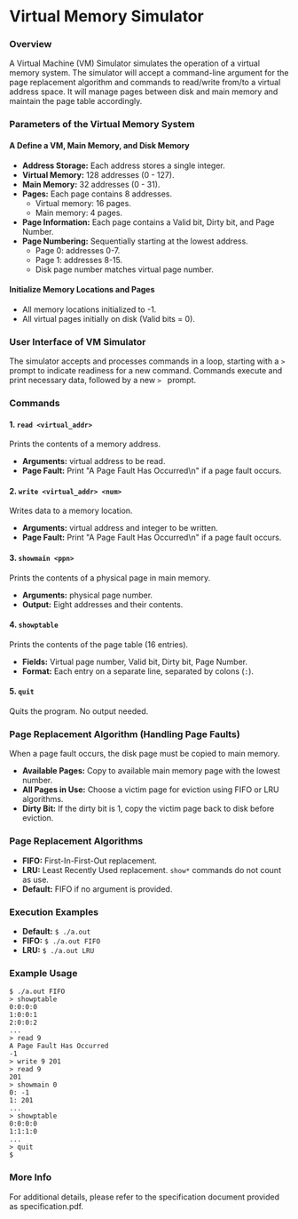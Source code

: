 #  Virtual Memory Simulator

### Overview
A Virtual Machine (VM) Simulator simulates the operation of a virtual memory system. 
The simulator will accept a command-line argument for the page replacement algorithm and commands to read/write from/to a virtual address space. It will manage pages between disk and main memory and maintain the page table accordingly.

### Parameters of the Virtual Memory System

#### A Define a VM, Main Memory, and Disk Memory
- **Address Storage:** Each address stores a single integer.
- **Virtual Memory:** 128 addresses (0 - 127).
- **Main Memory:** 32 addresses (0 - 31).
- **Pages:** Each page contains 8 addresses.
  - Virtual memory: 16 pages.
  - Main memory: 4 pages.
- **Page Information:** Each page contains a Valid bit, Dirty bit, and Page Number.
- **Page Numbering:** Sequentially starting at the lowest address. 
  - Page 0: addresses 0-7.
  - Page 1: addresses 8-15.
  - Disk page number matches virtual page number.

#### Initialize Memory Locations and Pages
- All memory locations initialized to -1.
- All virtual pages initially on disk (Valid bits = 0).

### User Interface of VM Simulator
The simulator accepts and processes commands in a loop, starting with a `> ` prompt to indicate readiness for a new command. Commands execute and print necessary data, followed by a new `> ` prompt.

### Commands

#### 1. `read <virtual_addr>`
Prints the contents of a memory address.
- **Arguments:** virtual address to be read.
- **Page Fault:** Print "A Page Fault Has Occurred\n" if a page fault occurs.

#### 2. `write <virtual_addr> <num>`
Writes data to a memory location.
- **Arguments:** virtual address and integer to be written.
- **Page Fault:** Print "A Page Fault Has Occurred\n" if a page fault occurs.

#### 3. `showmain <ppn>`
Prints the contents of a physical page in main memory.
- **Arguments:** physical page number.
- **Output:** Eight addresses and their contents.

#### 4. `showptable`
Prints the contents of the page table (16 entries).
- **Fields:** Virtual page number, Valid bit, Dirty bit, Page Number.
- **Format:** Each entry on a separate line, separated by colons (`:`).

#### 5. `quit`
Quits the program. No output needed.

### Page Replacement Algorithm (Handling Page Faults)
When a page fault occurs, the disk page must be copied to main memory.
- **Available Pages:** Copy to available main memory page with the lowest number.
- **All Pages in Use:** Choose a victim page for eviction using FIFO or LRU algorithms.
- **Dirty Bit:** If the dirty bit is 1, copy the victim page back to disk before eviction.

### Page Replacement Algorithms
- **FIFO:** First-In-First-Out replacement.
- **LRU:** Least Recently Used replacement. `show*` commands do not count as use.
- **Default:** FIFO if no argument is provided.

### Execution Examples
- **Default:** `$ ./a.out`
- **FIFO:** `$ ./a.out FIFO`
- **LRU:** `$ ./a.out LRU`


### Example Usage
```plaintext
$ ./a.out FIFO
> showptable
0:0:0:0
1:0:0:1
2:0:0:2
...
> read 9
A Page Fault Has Occurred
-1
> write 9 201
> read 9
201
> showmain 0
0: -1
1: 201
...
> showptable
0:0:0:0
1:1:1:0
...
> quit
$
```

### More Info
For additional details, please refer to the specification document provided as specification.pdf.